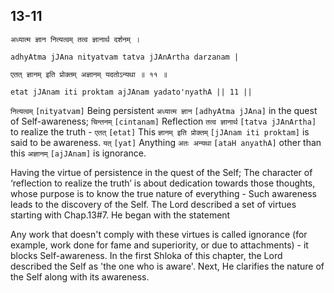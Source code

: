 ## 13-11


```shloka-sa
अध्यात्म ज्ञान नित्यत्वम् तत्व ज्ञानार्थ दर्शनम् ।
```
```shloka-sa-hk
adhyAtma jJAna nityatvam tatva jJAnArtha darzanam |
```
```shloka-sa
एतत् ज्ञानम् इति प्रोक्तम् अज्ञानम् यदतोऽन्यथा ॥ ११ ॥
```
```shloka-sa-hk
etat jJAnam iti proktam ajJAnam yadato'nyathA || 11 ||
```

`नित्यत्वम्` `[nityatvam]` Being persistent `अध्यात्म ज्ञान` `[adhyAtma jJAna]` in the quest of Self-awareness; `चिन्तनम्` `[cintanam]` Reflection `तत्व ज्ञानार्थ` `[tatva jJAnArtha]` to realize the truth - `एतत्` `[etat]` This `ज्ञानम् इति प्रोक्तम्` `[jJAnam iti proktam]` is said to be awareness. `यत्` `[yat]` Anything `अतः अन्यथा` `[ataH anyathA]` other than this `अज्ञानम्` `[ajJAnam]` is ignorance.

Having the virtue of persistence in the quest of the Self; 
The character of ‘reflection to realize the truth’ is about dedication towards those thoughts, whose purpose is to know the true nature of everything - Such awareness leads to the discovery of the Self. 
The Lord described a set of virtues starting with Chap.13#7. He began with the statement 



Any work that doesn't comply with these virtues is called ignorance (for example, work done for fame and superiority, or due to attachments) - it blocks Self-awareness.
In the first Shloka of this chapter, the Lord described the Self as 'the one who is aware'. Next, He clarifies the nature of the Self along with its awareness.

